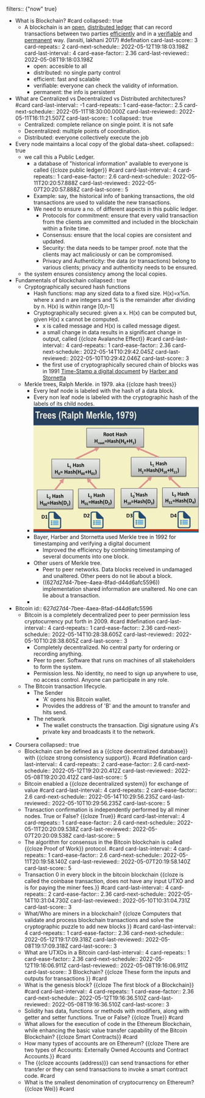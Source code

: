 filters:: {"now" true}

- What is  Blockchain? #card
  collapsed:: true
	- A blockchain is an <ins>open</ins>, <ins>distributed ledger</ins>  that can record transactions between two parties <ins>efficiently</ins>  and in a <ins>verifiable</ins> and <ins>permanent</ins> way. (lansiti, lakhani 2017) #defination
	  card-last-score:: 3
	  card-repeats:: 2
	  card-next-schedule:: 2022-05-12T19:18:03.198Z
	  card-last-interval:: 4
	  card-ease-factor:: 2.36
	  card-last-reviewed:: 2022-05-08T19:18:03.198Z
		- open: accesible to all
		- distributed: no single party control
		- efficient: fast and scalable
		- verifiable: everyone can check the validity of information.
		- permanent: the info is persistent
- What are Centralized vs Decentralized vs Distributed architectures? #card
  card-last-interval:: -1
  card-repeats:: 1
  card-ease-factor:: 2.5
  card-next-schedule:: 2022-05-11T18:30:00.000Z
  card-last-reviewed:: 2022-05-11T16:11:21.507Z
  card-last-score:: 1
  collapsed:: true
	- Centralized: complete reliance on single point. it is not safe
	- Decentralized: multiple points of coordination.
	- Distributed: everyone collectively execute the job
- Every node maintains a local copy of the global data-sheet.
  collapsed:: true
	- we call this a Public Ledger.
		- a database of "historical information" available to everyone is called {{cloze public ledger}} #card
		  card-last-interval:: 4
		  card-repeats:: 1
		  card-ease-factor:: 2.6
		  card-next-schedule:: 2022-05-11T20:20:57.888Z
		  card-last-reviewed:: 2022-05-07T20:20:57.888Z
		  card-last-score:: 5
		- Example: say, the historical info of banking transactions, the old transactions are used to validate the new transactions.
		- We need to ensure a no. of different aspects in this public ledger.
			- Protocols for commitment: ensure that every valid transaction from the clients are committed and included in the blockchain within a finite time.
			- Consensus: ensure that the local copies are consistent and updated.
			- Security: the data needs to be tamper proof. note that the clients may act maliciously or can be compromised.
			- Privacy and Authenticity: the data (or transactions) belong to various clients; privacy and authenticity needs to be ensured.
	- the system ensures consistency among the local copies.
- Fundamentals of blockchain
  collapsed:: true
	- Cryptographically secured hash functions
		- Hash functions: map any sized data to a fixed size. H(x)=x%n. where x and n are integers and % is the remainder after dividing by n. H(x) is within range [0,n-1]
		- Cryptographically secured: given a x. H(x) can be computed but, given H(x) x cannot be computed.
			- x is called message and H(x) is called message digest.
			- a small change in data results in a significant change in output, called {{cloze Avalanche Effect}} #card
			  card-last-interval:: 4
			  card-repeats:: 1
			  card-ease-factor:: 2.36
			  card-next-schedule:: 2022-05-14T10:29:42.045Z
			  card-last-reviewed:: 2022-05-10T10:29:42.046Z
			  card-last-score:: 3
			- the first use of cryptographically secured chain of blocks was in 1991 <ins>Time-Stamp a digital document</ins> by <ins>Harber and Stornetta</ins>
	- Merkle trees, Ralph Merkle. in 1979. aka {{cloze hash trees}}
		- Every leaf node is labeled with the hash of a data block.
		- Every non leaf node is labeled with the cryptographic hash of the labels of its child nodes.
		- ![Screenshot (16).png](../assets/Screenshot_(16)_1652437959505_0.png)
		- Bayer, Harber and Stornetta used Merkle tree in 1992 for timestamping and verifying a digital document
			- Improved the efficiency by combining timestamping of several documents into one block.
		- Other users of Merkle tree.
			- Peer to peer networks. Data blocks received in undamaged and unaltered. Other peers do not lie about a block.
			- ((627d27d4-7bee-4aea-8fad-d44d6afc5596)) implementation shared information are unaltered. No one can lie about a transaction.
		-
- Bitcoin
  id:: 627d27d4-7bee-4aea-8fad-d44d6afc5596
	- Bitcoin is a completely decentralized peer to peer permission less cryptocurrency put forth in 2009. #card #defination
	  card-last-interval:: 4
	  card-repeats:: 1
	  card-ease-factor:: 2.36
	  card-next-schedule:: 2022-05-14T10:28:38.605Z
	  card-last-reviewed:: 2022-05-10T10:28:38.605Z
	  card-last-score:: 3
		- Completely decentralized. No central party for ordering or recording anything.
		- Peer to peer. Software that runs on machines of all stakeholders to form the system.
		- Permission less. No identity, no need to sign up anywhere to use, no access control. Anyone can participate in any role.
	- The Bitcoin transaction lifecycle.
		- The Sender
			- 'A' opens his Bitcoin wallet.
			- Provides the address of 'B' and the amount to transfer and hits send.
		- The network
			- The wallet constructs the transaction. Digi signature using A's private key and broadcasts it to the network.
			-
- Coursera
  collapsed:: true
	- Blockchain can be defined as a {{cloze decentralized database}}  with {{cloze strong consistency support}}. #card #defination
	  card-last-interval:: 4
	  card-repeats:: 2
	  card-ease-factor:: 2.6
	  card-next-schedule:: 2022-05-12T19:20:20.412Z
	  card-last-reviewed:: 2022-05-08T19:20:20.412Z
	  card-last-score:: 5
	- Bitcoin enabled a {{cloze decentralized system}} for exchange of value #card
	  card-last-interval:: 4
	  card-repeats:: 2
	  card-ease-factor:: 2.6
	  card-next-schedule:: 2022-05-14T10:29:56.235Z
	  card-last-reviewed:: 2022-05-10T10:29:56.235Z
	  card-last-score:: 5
	- Transaction confirmation is independently performed by all miner nodes. True or False? {{cloze True}} #card
	  card-last-interval:: 4
	  card-repeats:: 1
	  card-ease-factor:: 2.6
	  card-next-schedule:: 2022-05-11T20:20:09.538Z
	  card-last-reviewed:: 2022-05-07T20:20:09.538Z
	  card-last-score:: 5
	- The algorithm for consensus in the Bitcoin blockchain is called {{cloze Proof of Work}} protocol. #card
	  card-last-interval:: 4
	  card-repeats:: 1
	  card-ease-factor:: 2.6
	  card-next-schedule:: 2022-05-11T20:19:58.140Z
	  card-last-reviewed:: 2022-05-07T20:19:58.140Z
	  card-last-score:: 5
	- Transaction 0 in every block in the bitcoin blockchain {{cloze is called the coinbase transaction, does not have any input UTXO and is for paying the miner fees.}} #card
	  card-last-interval:: 4
	  card-repeats:: 2
	  card-ease-factor:: 2.36
	  card-next-schedule:: 2022-05-14T10:31:04.730Z
	  card-last-reviewed:: 2022-05-10T10:31:04.731Z
	  card-last-score:: 3
	- What/Who are miners in a blockchain? {{cloze Computers that validate and process blockchain transactions and solve the cryptographic puzzle to add new blocks }} #card
	  card-last-interval:: 4
	  card-repeats:: 1
	  card-ease-factor:: 2.36
	  card-next-schedule:: 2022-05-12T19:17:09.318Z
	  card-last-reviewed:: 2022-05-08T19:17:09.318Z
	  card-last-score:: 3
	- What are UTXOs in a Bitcoin 
	  card-last-interval:: 4
	  card-repeats:: 1
	  card-ease-factor:: 2.36
	  card-next-schedule:: 2022-05-12T19:16:06.911Z
	  card-last-reviewed:: 2022-05-08T19:16:06.911Z
	  card-last-score:: 3
	  Blockchain? {{cloze These form the inputs and outputs for transactions  }} #card
	- What is the genesis block? {{cloze The first block of a Blockchain}} #card
	  card-last-interval:: 4
	  card-repeats:: 1
	  card-ease-factor:: 2.36
	  card-next-schedule:: 2022-05-12T19:16:36.510Z
	  card-last-reviewed:: 2022-05-08T19:16:36.510Z
	  card-last-score:: 3
	- Solidity has data, functions or methods with modifiers, along with getter and setter functions. True or False? {{cloze True}} #card
	- What allows for the execution of code in the Ethereum Blockchain, while enhancing the basic value transfer capability of the Bitcoin Blockchain? {{cloze Smart Contracts}} #card
	- How many types of accounts are on Ethereum? {{cloze There are two types of Accounts: Externally Owned Accounts and Contract Accounts.}} #card
	- The {{cloze accounts (address)}} can send transactions for ether transfer or they can send transactions to invoke a smart contract code. #card
	- What is the smallest denomination of cryptocurrency on Ethereum? {{cloze Wei}} #card